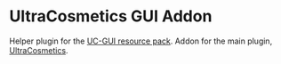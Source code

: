 # UltraCosmetics GUI Addon
Helper plugin for the [UC-GUI resource pack](https://github.com/dennishzg/uc-gui). Addon for the main plugin, [UltraCosmetics](https://github.com/datatags/UltraCosmetics).

